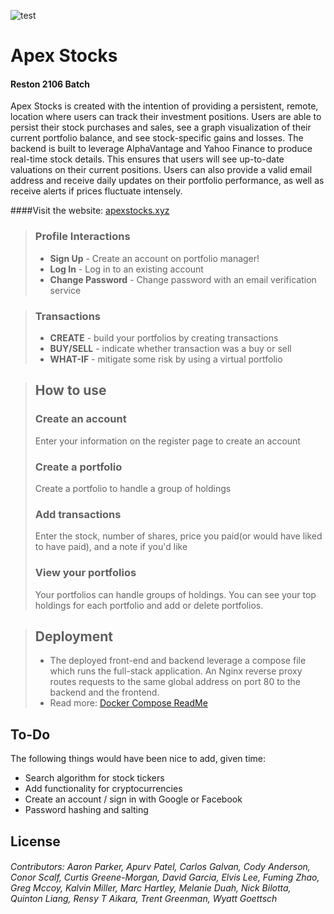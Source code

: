 ![test](https://i.imgur.com/bJmwANo.png)
# Apex Stocks
#### Reston 2106 Batch
Apex Stocks is created with the intention of providing a persistent, remote, location where users can track their investment 
positions. Users are able to persist their stock purchases and sales, see a graph visualization of their current portfolio balance,
and see stock-specific gains and losses. The backend is built to leverage AlphaVantage and Yahoo Finance to produce real-time
stock details. This ensures that users will see up-to-date valuations on their current positions. Users can also provide a valid
email address and receive daily updates on their portfolio performance, as well as receive alerts if prices fluctuate intensely.

####Visit the website: [apexstocks.xyz](apexstocks.xyz)

> ### Profile Interactions
> * **Sign Up** - Create an account on portfolio manager!
> * **Log In** - Log in to an existing account
> * **Change Password** - Change password with an email verification service

> ### Transactions
> * **CREATE** - build your portfolios by creating transactions
> * **BUY/SELL** - indicate whether transaction was a buy or sell
> * **WHAT-IF** - mitigate some risk by using a virtual portfolio

>## How to use
>### Create an account
>Enter your information on the register page to create an account
>### Create a portfolio
>Create a portfolio to handle a group of holdings
>### Add transactions
>Enter the stock, number of shares, price you paid(or would have liked to have paid), and a note if you'd like
>### View your portfolios
>Your portfolios can handle groups of holdings. You can see your top holdings for each portfolio and add or delete portfolios.

>## Deployment
>* The deployed front-end and backend leverage a compose file which runs the full-stack application. An Nginx reverse proxy 
>routes requests to the same global address on port 80 to the backend and the frontend. 
>* Read more: [Docker Compose ReadMe](https://github.com/Finance-Portfolio-Manager/Compose)

## To-Do

The following things would have been nice to add, given time:
* Search algorithm for stock tickers
* Add functionality for cryptocurrencies
* Create an account / sign in with Google or Facebook
* Password hashing and salting

## License

###### Contributors: Aaron Parker, Apurv Patel, Carlos Galvan, Cody Anderson, Conor Scalf, Curtis Greene-Morgan, David Garcia, Elvis Lee, Fuming Zhao, Greg Mccoy, Kalvin Miller, Marc Hartley, Melanie Duah, Nick Bilotta, Quinton Liang, Rensy T Aikara, Trent Greenman, Wyatt Goettsch
